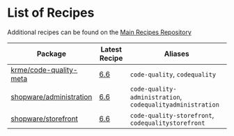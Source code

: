 # List of Recipes

Additional recipes can be found on the [Main Recipes Repository](https://github.com/symfony/recipes/blob/flex/main/RECIPES.md)

| Package | Latest Recipe | Aliases |
| --- | --- | --- |
| [krme/code-quality-meta](https://packagist.org/packages/krme/code-quality-meta) | [6.6](krme/code-quality-meta/6.6) | `code-quality`, `codequality` |
| [shopware/administration](https://packagist.org/packages/shopware/administration) | [6.6](shopware/administration/6.6) | `code-quality-administration`, `codequalityadministration` |
| [shopware/storefront](https://packagist.org/packages/shopware/storefront) | [6.6](shopware/storefront/6.6) | `code-quality-storefront`, `codequalitystorefront` |